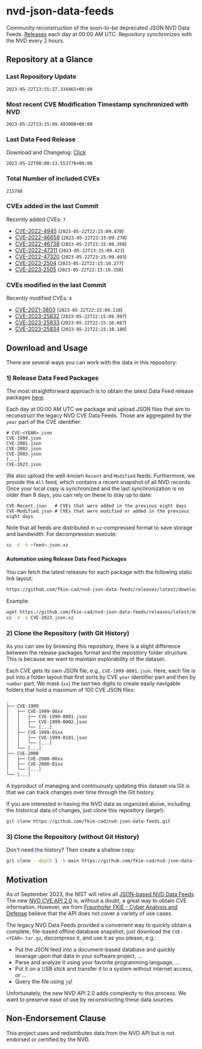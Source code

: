 # nvd-json-data-feeds

Community reconstruction of the soon-to-be deprecated JSON NVD Data Feeds. 
[Releases](https://github.com/fkie-cad/nvd-json-data-feeds/releases/latest) each day at 00:00 AM UTC.
Repository synchronizes with the NVD every 2 hours.

## Repository at a Glance

### Last Repository Update

```plain
2023-05-22T23:55:27.334465+00:00
```

### Most recent CVE Modification Timestamp synchronized with NVD

```plain
2023-05-22T23:15:09.493000+00:00
```

### Last Data Feed Release

Download and Changelog: [Click](https://github.com/fkie-cad/nvd-json-data-feeds/releases/latest)

```plain
2023-05-22T00:00:13.553778+00:00
```

### Total Number of included CVEs

```plain
215788
```

### CVEs added in the last Commit

Recently added CVEs: `7`

* [CVE-2022-4945](CVE-2022/CVE-2022-49xx/CVE-2022-4945.json) (`2023-05-22T22:15:09.870`)
* [CVE-2022-46658](CVE-2022/CVE-2022-466xx/CVE-2022-46658.json) (`2023-05-22T23:15:09.270`)
* [CVE-2022-46738](CVE-2022/CVE-2022-467xx/CVE-2022-46738.json) (`2023-05-22T23:15:09.350`)
* [CVE-2022-47311](CVE-2022/CVE-2022-473xx/CVE-2022-47311.json) (`2023-05-22T23:15:09.423`)
* [CVE-2022-47320](CVE-2022/CVE-2022-473xx/CVE-2022-47320.json) (`2023-05-22T23:15:09.493`)
* [CVE-2023-2504](CVE-2023/CVE-2023-25xx/CVE-2023-2504.json) (`2023-05-22T22:15:10.277`)
* [CVE-2023-2505](CVE-2023/CVE-2023-25xx/CVE-2023-2505.json) (`2023-05-22T22:15:10.350`)


### CVEs modified in the last Commit

Recently modified CVEs: `4`

* [CVE-2021-3803](CVE-2021/CVE-2021-38xx/CVE-2021-3803.json) (`2023-05-22T22:15:09.210`)
* [CVE-2023-25832](CVE-2023/CVE-2023-258xx/CVE-2023-25832.json) (`2023-05-22T22:15:09.997`)
* [CVE-2023-25833](CVE-2023/CVE-2023-258xx/CVE-2023-25833.json) (`2023-05-22T22:15:10.087`)
* [CVE-2023-25834](CVE-2023/CVE-2023-258xx/CVE-2023-25834.json) (`2023-05-22T22:15:10.180`)


## Download and Usage

There are several ways you can work with the data in this repository:

### 1) Release Data Feed Packages

The most straightforward approach is to obtain the latest Data Feed release packages [here](releases/latest).

Each day at 00:00 AM UTC we package and upload JSON files that aim to reconstruct the legacy NVD CVE Data Feeds.
Those are aggregated by the `year` part of the CVE identifier:

```
# CVE-<YEAR>.json
CVE-1999.json
CVE-2001.json
CVE-2002.json
CVE-2003.json
[...]
CVE-2023.json
```

We also upload the well-known `Recent` and `Modified` feeds.
Furthermore, we provide the `All` feed, which contains a recent snapshot of all NVD records.
Once your local copy is synchronized and the last synchronization is no older than 8 days, you can rely on these to stay up to date:

```plain
CVE-Recent.json   # CVEs that were added in the previous eight days
CVE-Modified.json # CVEs that were modified or added in the previous eight days
```

Note that all feeds are distributed in `xz`-compressed format to save storage and bandwidth.
For decompression execute:

```sh
xz -d -k <feed>.json.xz
```


#### Automation using Release Data Feed Packages

You can fetch the latest releases for each package with the following static link layout:

```sh
https://github.com/fkie-cad/nvd-json-data-feeds/releases/latest/download/CVE-<YEAR>.json.xz
```

Example:

```sh
wget https://github.com/fkie-cad/nvd-json-data-feeds/releases/latest/download/CVE-2023.json.xz
xz -d -k CVE-2023.json.xz
```

### 2) Clone the Repository (with Git History)

As you can see by browsing this repository, there is a slight difference between the release packages format and the repository folder structure.
This is because we want to maintain explorability of the dataset.

Each CVE gets its own JSON file, e.g., `CVE-1999-0001.json`.
Here, each file is put into a folder layout that first sorts by CVE `year` identifier part and then by `number` part.
We mask (`xx`) the last two digits to create easily navigable folders that hold a maximum of 100 CVE JSON files:

```plain
.
├── CVE-1999
│   ├── CVE-1999-00xx
│   │   ├── CVE-1999-0001.json
│   │   ├── CVE-1999-0002.json
│   │   └── [...]
│   ├── CVE-1999-01xx
│   │   ├── CVE-1999-0101.json
│   │   └── [...]
│   └── [...]
├── CVE-2000
│   ├── CVE-2000-00xx
│   ├── CVE-2000-01xx
│   └── [...]
└── [...]
```

A byproduct of managing and continuously updating this dataset via Git is that we can track changes over time through the Git history.

If you are interested in having the NVD data as organized above, including the historical data of changes, just clone this repository (large!):

```sh
git clone https://github.com/fkie-cad/nvd-json-data-feeds.git
```

### 3) Clone the Repository (without Git History)

Don't need the history? Then create a shallow copy:

```sh
git clone --depth 1 -b main https://github.com/fkie-cad/nvd-json-data-feeds.git
```

## Motivation

As of September 2023, the NIST will retire all [JSON-based NVD Data Feeds](https://nvd.nist.gov/vuln/data-feeds#divRetirementBanner-1).
The new [NVD CVE API 2.0](https://nvd.nist.gov/developers/vulnerabilities) is, without a doubt, a great way to obtain CVE information.
However, we from [Fraunhofer FKIE - Cyber Analysis and Defense](https://www.fkie.fraunhofer.de/en/departments/cad.html) believe that the API does not cover a variety of use cases.

The legacy NVD Data Feeds provided a convenient way to quickly obtain a complete, file-based offline database snapshot; just download the `CVE-<YEAR>.tar.gz`, decompress it, and use it as you please, e.g.:

* Put the JSON feed into a document-based database and quickly leverage upon that data in your software project, ...
* Parse and analyze it using your favorite programming language, ...
* Put it on a USB stick and transfer it to a system without internet access, or ...
* Query the file using `jq`!

Unfortunately, the new NVD API 2.0 adds complexity to this process.
We want to preserve ease of use by reconstructing these data sources.

## Non-Endorsement Clause

This project uses and redistributes data from the NVD API but is not endorsed or certified by the NVD.
